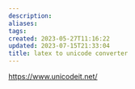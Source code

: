 ```yaml
---
description:
aliases: 
tags: 
created: 2023-05-27T11:16:22
updated: 2023-07-15T21:33:04
title: latex to unicode converter
---
```

https://www.unicodeit.net/

